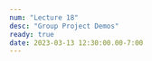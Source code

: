 ```yaml
---
num: "Lecture 18"
desc: "Group Project Demos"
ready: true
date: 2023-03-13 12:30:00.00-7:00
---
```

